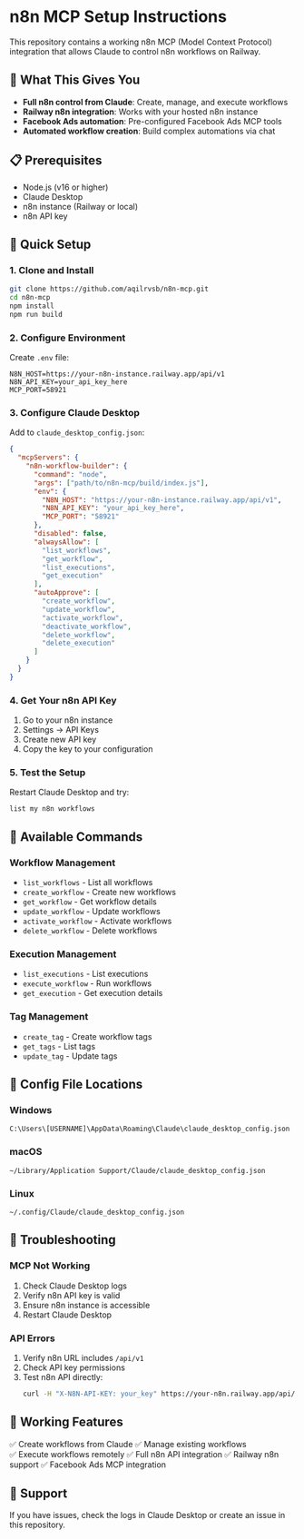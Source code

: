 # n8n MCP Setup Instructions

This repository contains a working n8n MCP (Model Context Protocol) integration that allows Claude to control n8n workflows on Railway.

## 🎯 What This Gives You

- **Full n8n control from Claude**: Create, manage, and execute workflows
- **Railway n8n integration**: Works with your hosted n8n instance
- **Facebook Ads automation**: Pre-configured Facebook Ads MCP tools
- **Automated workflow creation**: Build complex automations via chat

## 📋 Prerequisites

- Node.js (v16 or higher)
- Claude Desktop
- n8n instance (Railway or local)
- n8n API key

## 🚀 Quick Setup

### 1. Clone and Install
```bash
git clone https://github.com/aqilrvsb/n8n-mcp.git
cd n8n-mcp
npm install
npm run build
```

### 2. Configure Environment
Create `.env` file:
```env
N8N_HOST=https://your-n8n-instance.railway.app/api/v1
N8N_API_KEY=your_api_key_here
MCP_PORT=58921
```

### 3. Configure Claude Desktop
Add to `claude_desktop_config.json`:
```json
{
  "mcpServers": {
    "n8n-workflow-builder": {
      "command": "node",
      "args": ["path/to/n8n-mcp/build/index.js"],
      "env": {
        "N8N_HOST": "https://your-n8n-instance.railway.app/api/v1",
        "N8N_API_KEY": "your_api_key_here",
        "MCP_PORT": "58921"
      },
      "disabled": false,
      "alwaysAllow": [
        "list_workflows",
        "get_workflow",
        "list_executions",
        "get_execution"
      ],
      "autoApprove": [
        "create_workflow",
        "update_workflow",
        "activate_workflow",
        "deactivate_workflow",
        "delete_workflow",
        "delete_execution"
      ]
    }
  }
}
```

### 4. Get Your n8n API Key

1. Go to your n8n instance
2. Settings → API Keys
3. Create new API key
4. Copy the key to your configuration

### 5. Test the Setup

Restart Claude Desktop and try:
```
list my n8n workflows
```

## 🔧 Available Commands

### Workflow Management
- `list_workflows` - List all workflows
- `create_workflow` - Create new workflows
- `get_workflow` - Get workflow details
- `update_workflow` - Update workflows
- `activate_workflow` - Activate workflows
- `delete_workflow` - Delete workflows

### Execution Management
- `list_executions` - List executions
- `execute_workflow` - Run workflows
- `get_execution` - Get execution details

### Tag Management
- `create_tag` - Create workflow tags
- `get_tags` - List tags
- `update_tag` - Update tags

## 📁 Config File Locations

### Windows
```
C:\Users\[USERNAME]\AppData\Roaming\Claude\claude_desktop_config.json
```

### macOS
```
~/Library/Application Support/Claude/claude_desktop_config.json
```

### Linux
```
~/.config/Claude/claude_desktop_config.json
```

## 🐛 Troubleshooting

### MCP Not Working
1. Check Claude Desktop logs
2. Verify n8n API key is valid
3. Ensure n8n instance is accessible
4. Restart Claude Desktop

### API Errors
1. Verify n8n URL includes `/api/v1`
2. Check API key permissions
3. Test n8n API directly:
   ```bash
   curl -H "X-N8N-API-KEY: your_key" https://your-n8n.railway.app/api/v1/workflows
   ```

## 🎉 Working Features

✅ Create workflows from Claude
✅ Manage existing workflows  
✅ Execute workflows remotely
✅ Full n8n API integration
✅ Railway n8n support
✅ Facebook Ads MCP integration

## 📧 Support

If you have issues, check the logs in Claude Desktop or create an issue in this repository.
